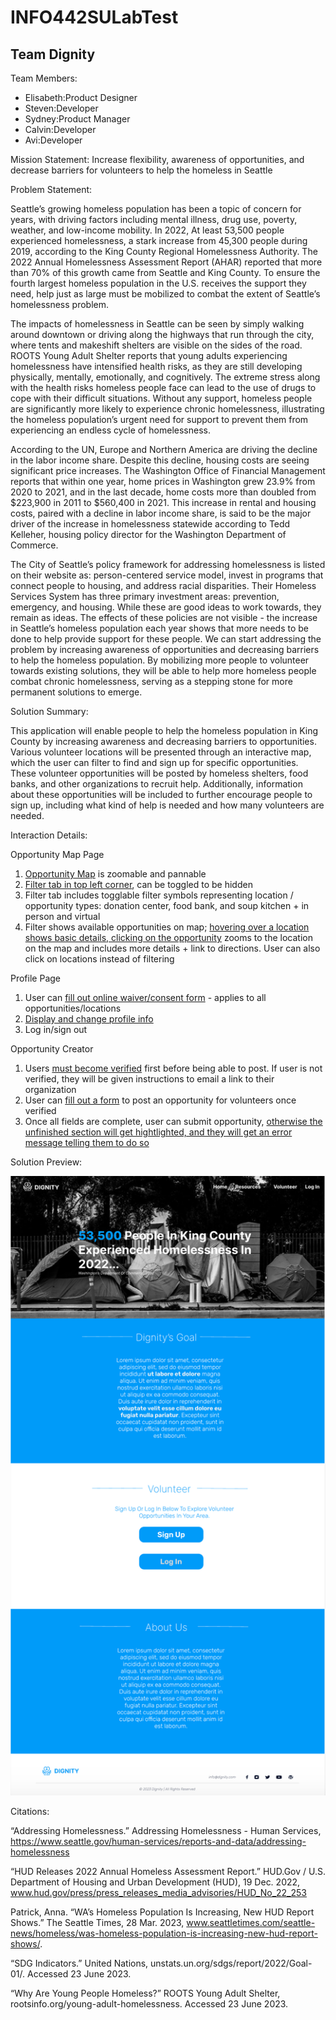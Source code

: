# INFO442SULabTest

<!-- Added Header -->
## Team Dignity

Team Members:
* Elisabeth:Product Designer
* Steven:Developer
* Sydney:Product Manager
* Calvin:Developer
* Avi:Developer

Mission Statement: Increase flexibility, awareness of opportunities, and decrease barriers for volunteers to help the homeless in Seattle

Problem Statement: 

Seattle’s growing homeless population has been a topic of concern for years, with driving factors including mental illness, drug use, poverty, weather, and low-income mobility. In 2022, At least 53,500 people experienced homelessness, a stark increase from 45,300 people during 2019, according to the King County Regional Homelessness Authority. The 2022 Annual Homelessness Assessment Report (AHAR) reported that more than 70% of this growth came from Seattle and King County. To ensure the fourth largest homeless population in the U.S. receives the support they need, help just as large must be mobilized to combat the extent of Seattle’s homelessness problem.

The impacts of homelessness in Seattle can be seen by simply walking around downtown or driving along the highways that run through the city, where tents and makeshift shelters are visible on the sides of the road. ROOTS Young Adult Shelter reports that young adults experiencing homelessness have intensified health risks, as they are still developing physically, mentally, emotionally, and cognitively. The extreme stress along with the health risks homeless people face can lead to the use of drugs to cope with their difficult situations. Without any support, homeless people are significantly more likely to experience chronic homelessness, illustrating the homeless population’s urgent need for support to prevent them from experiencing an endless cycle of homelessness.

According to the UN, Europe and Northern America are driving the decline in the labor income share. Despite this decline, housing costs are seeing significant price increases. The Washington Office of Financial Management reports that within one year, home prices in Washington grew 23.9% from 2020 to 2021, and in the last decade, home costs more than doubled from $223,900 in 2011 to $560,400 in 2021. This increase in rental and housing costs, paired with a decline in labor income share, is said to be the major driver of the increase in homelessness statewide according to Tedd Kelleher, housing policy director for the Washington Department of Commerce. 

The City of Seattle’s policy framework for addressing homelessness is listed on their website as: person-centered service model, invest in programs that connect people to housing, and address racial disparities. Their Homeless Services System has three primary investment areas: prevention, emergency, and housing. While these are good ideas to work towards, they remain as ideas. The effects of these policies are not visible - the increase in Seattle’s homeless population each year shows that more needs to be done to help provide support for these people. We can start addressing the problem by increasing awareness of opportunities and decreasing barriers to help the homeless population. By mobilizing more people to volunteer towards existing solutions, they will be able to help more homeless people combat chronic homelessness, serving as a stepping stone for more permanent solutions to emerge.

Solution Summary:

This application will enable people to help the homeless population in King County by increasing awareness and decreasing barriers to opportunities. Various volunteer locations will be presented through an interactive map, which the user can filter to find and sign up for specific opportunities. These volunteer opportunities will be posted by homeless shelters, food banks, and other organizations to recruit help. Additionally, information about these opportunities will be included to further encourage people to sign up, including what kind of help is needed and how many volunteers are needed.

Interaction Details:

Opportunity Map Page
1. [Opportunity Map](https://github.com/info442-su23/d-team/blob/main/images/mappage.png) is zoomable and pannable
2. [Filter tab in top left corner](https://github.com/info442-su23/d-team/blob/main/images/mappagefilter.png), can be toggled to be hidden
3. Filter tab includes togglable filter symbols representing location / opportunity types: donation center, food bank, and soup kitchen + in person and virtual
4. Filter shows available opportunities on map; [hovering over a location shows basic details, clicking on the opportunity](https://github.com/info442-su23/d-team/blob/main/images/mappageelements.png) zooms to the location on the map and includes more details + link to directions. User can also click on locations instead of filtering

Profile Page
1. User can [fill out online waiver/consent form](https://github.com/info442-su23/d-team/blob/main/images/consentform.png) - applies to all opportunities/locations
2. [Display and change profile info](https://github.com/info442-su23/d-team/blob/main/images/profilepage.png)
3. Log in/sign out

Opportunity Creator
1. Users [must become verified](https://github.com/info442-su23/d-team/blob/main/images/creatornotverif.png) first before being able to post. If user is not verified, they will be given instructions to email a link to their organization
2. User can [fill out a form](https://github.com/info442-su23/d-team/blob/main/images/creatorverified.png) to post an opportunity for volunteers once verified
4. Once all fields are complete, user can submit opportunity, [otherwise the unfinished section will get hightlighted, and they will get an error message telling them to do so](https://github.com/info442-su23/d-team/blob/main/images/creatorincomplete.png)

Solution Preview:

![homepage](https://github.com/info442-su23/d-team/blob/main/images/homepage.png)

Citations: 

“Addressing Homelessness.” Addressing Homelessness - Human Services, https://www.seattle.gov/human-services/reports-and-data/addressing-homelessness

“HUD Releases 2022 Annual Homeless Assessment Report.” HUD.Gov / U.S. Department of Housing and Urban Development (HUD), 19 Dec. 2022, www.hud.gov/press/press_releases_media_advisories/HUD_No_22_253 

Patrick, Anna. “WA’s Homeless Population Is Increasing, New HUD Report Shows.” The Seattle Times, 28 Mar. 2023, www.seattletimes.com/seattle-news/homeless/was-homeless-population-is-increasing-new-hud-report-shows/.  

“SDG Indicators.” United Nations, unstats.un.org/sdgs/report/2022/Goal-01/. Accessed 23 June 2023.  

“Why Are Young People Homeless?” ROOTS Young Adult Shelter, rootsinfo.org/young-adult-homelessness. Accessed 23 June 2023. 
